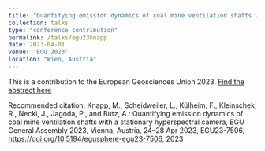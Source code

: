 ```yaml
---
title: "Quantifying emission dynamics of coal mine ventilation shafts with a stationary hyperspectral camera"
collection: talks
type: "conference contribution"
permalink: /talks/egu23knapp
date: 2023-04-01
venue: 'EGU 2023'
location: "Wien, Austria"
---
```

This is a contribution to the European Geosciences Union 2023. [Find the abstract here](https://doi.org/10.5194/egusphere-egu23-7506)

Recommended citation: Knapp, M., Scheidweiler, L., Külheim, F., Kleinschek, R., Necki, J., Jagoda, P., and Butz, A.: Quantifying emission dynamics of coal mine ventilation shafts with a stationary hyperspectral camera, EGU General Assembly 2023, Vienna, Austria, 24–28 Apr 2023, EGU23-7506, https://doi.org/10.5194/egusphere-egu23-7506, 2023